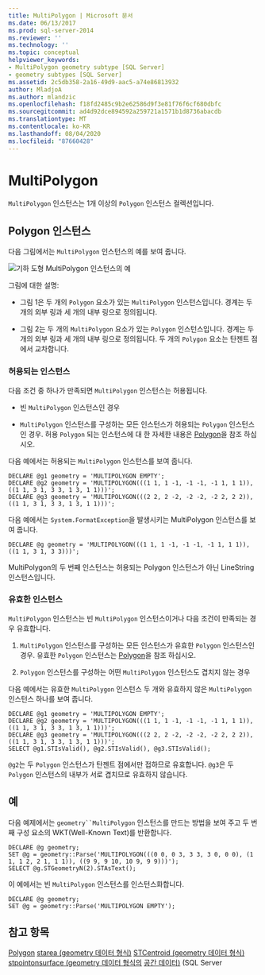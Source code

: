 ```yaml
---
title: MultiPolygon | Microsoft 문서
ms.date: 06/13/2017
ms.prod: sql-server-2014
ms.reviewer: ''
ms.technology: ''
ms.topic: conceptual
helpviewer_keywords:
- MultiPolygon geometry subtype [SQL Server]
- geometry subtypes [SQL Server]
ms.assetid: 2c5db358-2a16-49d9-aac5-a74e86813932
author: MladjoA
ms.author: mlandzic
ms.openlocfilehash: f18fd2485c9b2e62586d9f3e81f76f6cf680dbfc
ms.sourcegitcommit: ad4d92dce894592a259721a1571b1d8736abacdb
ms.translationtype: MT
ms.contentlocale: ko-KR
ms.lasthandoff: 08/04/2020
ms.locfileid: "87660428"
---
```

# <a name="multipolygon"></a>MultiPolygon
  `MultiPolygon` 인스턴스는 1개 이상의 `Polygon` 인스턴스 컬렉션입니다.

## <a name="polygon-instances"></a>Polygon 인스턴스
 다음 그림에서는 `MultiPolygon` 인스턴스의 예를 보여 줍니다.

 ![기하 도형 MultiPolygon 인스턴스의 예](../../database-engine/media/multipolygon.gif "기하 도형 MultiPolygon 인스턴스의 예")

 그림에 대한 설명:

-   그림 1은 두 개의 `Polygon` 요소가 있는 `MultiPolygon` 인스턴스입니다. 경계는 두 개의 외부 링과 세 개의 내부 링으로 정의됩니다.

-   그림 2는 두 개의 `MultiPolygon` 요소가 있는 `Polygon` 인스턴스입니다. 경계는 두 개의 외부 링과 세 개의 내부 링으로 정의됩니다. 두 개의 `Polygon` 요소는 탄젠트 점에서 교차합니다.

### <a name="accepted-instances"></a>허용되는 인스턴스
 다음 조건 중 하나가 만족되면 `MultiPolygon` 인스턴스는 허용됩니다.

-   빈 `MultiPolygon` 인스턴스인 경우

-   `MultiPolygon` 인스턴스를 구성하는 모든 인스턴스가 허용되는 `Polygon` 인스턴스인 경우. 허용 `Polygon` 되는 인스턴스에 대 한 자세한 내용은 [Polygon](../spatial/polygon.md)을 참조 하십시오.

 다음 예에서는 허용되는 `MultiPolygon` 인스턴스를 보여 줍니다.

```
DECLARE @g1 geometry = 'MULTIPOLYGON EMPTY';
DECLARE @g2 geometry = 'MULTIPOLYGON(((1 1, 1 -1, -1 -1, -1 1, 1 1)),((1 1, 3 1, 3 3, 1 3, 1 1)))';
DECLARE @g3 geometry = 'MULTIPOLYGON(((2 2, 2 -2, -2 -2, -2 2, 2 2)),((1 1, 3 1, 3 3, 1 3, 1 1)))';
```

 다음 예에서는 `System.FormatException`을 발생시키는 MultiPolygon 인스턴스를 보여 줍니다.

```
DECLARE @g geometry = 'MULTIPOLYGON(((1 1, 1 -1, -1 -1, -1 1, 1 1)),((1 1, 3 1, 3 3)))';
```

 MultiPolygon의 두 번째 인스턴스는 허용되는 Polygon 인스턴스가 아닌 LineString 인스턴스입니다.

### <a name="valid-instances"></a>유효한 인스턴스
 `MultiPolygon` 인스턴스는 빈 `MultiPolygon` 인스턴스이거나 다음 조건이 만족되는 경우 유효합니다.

1.  `MultiPolygon` 인스턴스를 구성하는 모든 인스턴스가 유효한 `Polygon` 인스턴스인 경우. 유효한 `Polygon` 인스턴스는 [Polygon](../spatial/polygon.md)을 참조 하십시오.

2.  `Polygon` 인스턴스를 구성하는 어떤 `MultiPolygon` 인스턴스도 겹치지 않는 경우

 다음 예에서는 유효한 `MultiPolygon` 인스턴스 두 개와 유효하지 않은 `MultiPolygon` 인스턴스 하나를 보여 줍니다.

```
DECLARE @g1 geometry = 'MULTIPOLYGON EMPTY';
DECLARE @g2 geometry = 'MULTIPOLYGON(((1 1, 1 -1, -1 -1, -1 1, 1 1)),((1 1, 3 1, 3 3, 1 3, 1 1)))';
DECLARE @g3 geometry = 'MULTIPOLYGON(((2 2, 2 -2, -2 -2, -2 2, 2 2)),((1 1, 3 1, 3 3, 1 3, 1 1)))';
SELECT @g1.STIsValid(), @g2.STIsValid(), @g3.STIsValid();
```

 `@g2`는 두 `Polygon` 인스턴스가 탄젠트 점에서만 접하므로 유효합니다. `@g3`은 두 `Polygon` 인스턴스의 내부가 서로 겹치므로 유효하지 않습니다.

## <a name="examples"></a>예
 다음 예제에서는 `geometry``MultiPolygon` 인스턴스를 만드는 방법을 보여 주고 두 번째 구성 요소의 WKT(Well-Known Text)를 반환합니다.

```
DECLARE @g geometry;
SET @g = geometry::Parse('MULTIPOLYGON(((0 0, 0 3, 3 3, 3 0, 0 0), (1 1, 1 2, 2 1, 1 1)), ((9 9, 9 10, 10 9, 9 9)))');
SELECT @g.STGeometryN(2).STAsText();
```

 이 예에서는 빈 `MultiPolygon` 인스턴스를 인스턴스화합니다.

```
DECLARE @g geometry;
SET @g = geometry::Parse('MULTIPOLYGON EMPTY');
```

## <a name="see-also"></a>참고 항목
 [Polygon](../spatial/polygon.md) [starea &#40;geometry 데이터 형식&#41;](/sql/t-sql/spatial-geometry/starea-geometry-data-type) [STCentroid &#40;geometry 데이터 형식&#41;](/sql/t-sql/spatial-geometry/stcentroid-geometry-data-type) [stpointonsurface &#40;geometry 데이터 형식의](/sql/t-sql/spatial-geometry/stpointonsurface-geometry-data-type) [공간 데이터&#41;](../spatial/spatial-data-sql-server.md) &#40;SQL Server



